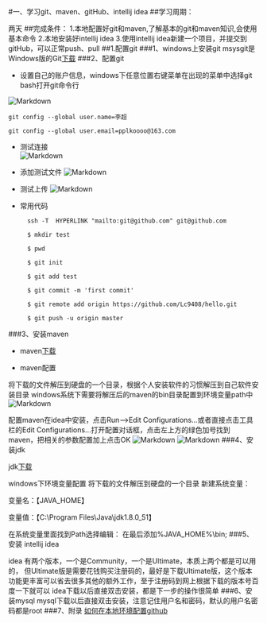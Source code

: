 #一、学习git、maven、gitHub、intellij idea##学习周期： 两天##完成条件：1.本地配置好git和maven,了解基本的git和maven知识,会使用基本命令2.本地安装好intellij idea3.使用intellij idea新建一个项目，并提交到gitHub，可以正常push、pull##1.配置git###1、windows上安装gitmsysgit是Windows版的Git[下载](https://github.com/git-for-windows/git/releases/tag/v2.8.1.windows.1)###2、配置git* 设置自己的账户信息，windows下任意位置右键菜单在出现的菜单中选择git bash打开git命令行![Markdown](http://i1.piimg.com/580567/364c2e0698eadde7.png)   	git config --global user.name=李超  	git config --global user.email=pplkoooo@163.com* 测试连接  ![Markdown](http://i1.piimg.com/580567/64ceeb16e0ba4c80.png)* 添加测试文件![Markdown](http://i1.piimg.com/580567/770dc7f3bd6696b2.png)* 测试上传![Markdown](http://i1.piimg.com/580567/10747351c7f36cb1.png)* 常用代码		ssh -T  HYPERLINK "mailto:git@github.com" git@github.com		$ mkdir test		$ pwd		$ git init		$ git add test		$ git commit -m 'first commit'		$ git remote add origin https://github.com/Lc9408/hello.git		$ git push -u origin master###3、安装maven* maven[下载](http://mirrors.cnnic.cn/apache/maven/maven-3/3.2.3/binaries/apache-maven-3.2.3-bin.zip)* maven配置将下载的文件解压到硬盘的一个目录，根据个人安装软件的习惯解压到自己软件安装目录windows系统下需要将解压后的maven的bin目录配置到环境变量path中![Markdown](http://p1.bpimg.com/580567/9d5677eff1d3bc00.png)配置maven在idea中安装，点击Run-->Edit Configurations...或者直接点击工具栏的Edit Configurations...打开配置对话框，点击左上方的绿色加号找到maven，把相关的参数配置加上点击OK![Markdown](http://p1.bpimg.com/580567/8981b7eb5d02aad4.png)![Markdown](http://p1.bpimg.com/580567/49ee84797fcb2c05.png)###4、安装jdkjdk[下载](http://www.oracle.com/technetwork/java/javase/downloads/jdk8-downloads-2133151.html)windows下环境变量配置 将下载的文件解压到硬盘的一个目录 新建系统变量：变量名：【JAVA_HOME】变量值：【C:\Program Files\Java\jdk1.8.0_51】在系统变量里面找到Path选择编辑： 在最后添加%JAVA_HOME%\bin;###5、安装 intellij ideaidea 有两个版本，一个是Community，一个是Ultimate，本质上两个都是可以用的， 但Ultimate版是需要花钱购买注册码的，最好是下载Ultimate版，这个版本功能更丰富可以省去很多其他的额外工作，至于注册码到网上根据下载的版本号百度一下就可以idea下载以后直接双击安装，都是下一步的操作很简单###6、安装mysqlmysql下载以后直接双击安装，注意记住用户名和密码，默认的用户名密码都是root###7、附录[如何在本地环境配置github](https://zhidao.baidu.com/question/264893649040082965.html?qq-pf-to=pcqq.group)